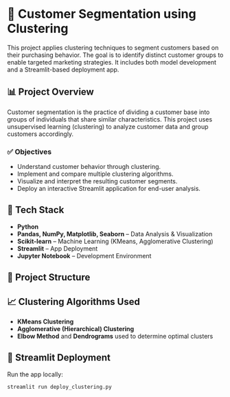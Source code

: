 # 🧠 Customer Segmentation using Clustering

This project applies clustering techniques to segment customers based on their purchasing behavior. The goal is to identify distinct customer groups to enable targeted marketing strategies. It includes both model development and a Streamlit-based deployment app.

## 📊 Project Overview

Customer segmentation is the practice of dividing a customer base into groups of individuals that share similar characteristics. This project uses unsupervised learning (clustering) to analyze customer data and group customers accordingly.

### ✅ Objectives

- Understand customer behavior through clustering.
- Implement and compare multiple clustering algorithms.
- Visualize and interpret the resulting customer segments.
- Deploy an interactive Streamlit application for end-user analysis.

## 🧰 Tech Stack

- **Python**
- **Pandas, NumPy, Matplotlib, Seaborn** – Data Analysis & Visualization
- **Scikit-learn** – Machine Learning (KMeans, Agglomerative Clustering)
- **Streamlit** – App Deployment
- **Jupyter Notebook** – Development Environment

## 📂 Project Structure

## 📈 Clustering Algorithms Used

- **KMeans Clustering**
- **Agglomerative (Hierarchical) Clustering**
- **Elbow Method** and **Dendrograms** used to determine optimal clusters

## 🚀 Streamlit Deployment

Run the app locally:
```bash
streamlit run deploy_clustering.py


